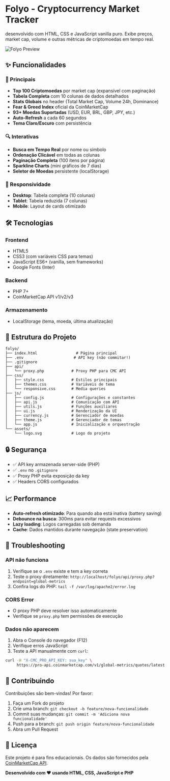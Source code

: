 # Folyo - Cryptocurrency Market Tracker

desenvolvido com HTML, CSS e JavaScript vanilla puro. Exibe preços, market cap, volume e outras métricas de criptomoedas em tempo real.

![Folyo Preview](https://via.placeholder.com/800x400?text=Folyo+Preview)

## ✨ Funcionalidades

### 🎯 Principais
- **Top 100 Criptomoedas** por market cap (expansível com paginação)
- **Tabela Completa** com 10 colunas de dados detalhados
- **Stats Globais** no header (Total Market Cap, Volume 24h, Dominance)
- **Fear & Greed Index** oficial da CoinMarketCap
- **93+ Moedas Suportadas** (USD, EUR, BRL, GBP, JPY, etc.)
- **Auto-Refresh** a cada 60 segundos
- **Tema Claro/Escuro** com persistência

### 🔍 Interativas
- **Busca em Tempo Real** por nome ou símbolo
- **Ordenação Clicável** em todas as colunas
- **Paginação Completa** (100 itens por página)
- **Sparkline Charts** (mini gráficos de 7 dias)
- **Seletor de Moedas** persistente (localStorage)

### 📱 Responsividade
- **Desktop**: Tabela completa (10 colunas)
- **Tablet**: Tabela reduzida (7 colunas)
- **Mobile**: Layout de cards otimizado

## 🛠️ Tecnologias

### Frontend
- HTML5
- CSS3 (com variáveis CSS para temas)
- JavaScript ES6+ (vanilla, sem frameworks)
- Google Fonts (Inter)

### Backend
- PHP 7+
- CoinMarketCap API v1/v2/v3

### Armazenamento
- LocalStorage (tema, moeda, última atualização)

## 📁 Estrutura do Projeto

```
folyo/
├── index.html                 # Página principal
├── .env                      # API key (não commitar!)
├── .gitignore
├── api/
│   └── proxy.php            # Proxy PHP para CMC API
├── css/
│   ├── style.css            # Estilos principais
│   ├── themes.css           # Variáveis de tema
│   └── responsive.css       # Media queries
├── js/
│   ├── config.js            # Configurações e constantes
│   ├── api.js               # Comunicação com API
│   ├── utils.js             # Funções auxiliares
│   ├── ui.js                # Renderização da UI
│   ├── currency.js          # Gerenciador de moedas
│   ├── theme.js             # Gerenciador de temas
│   └── app.js               # Inicialização e orquestração
└── assets/
    └── logo.svg             # Logo do projeto
```

## 🔒 Segurança

- ✅ API key armazenada server-side (PHP)
- ✅ `.env` no `.gitignore`
- ✅ Proxy PHP evita exposição da key
- ✅ Headers CORS configurados

## 📈 Performance

- **Auto-refresh otimizado**: Para quando aba está inativa (battery saving)
- **Debounce na busca**: 300ms para evitar requests excessivos
- **Lazy loading**: Logos carregadas sob demanda
- **Cache**: Dados mantidos durante navegação (state preservation)

## 🐛 Troubleshooting

### API não funciona
1. Verifique se o `.env` existe e tem a key correta
2. Teste o proxy diretamente: `http://localhost/folyo/api/proxy.php?endpoint=global-metrics`
3. Confira logs do PHP: `tail -f /var/log/apache2/error.log`

### CORS Error
- O proxy PHP deve resolver isso automaticamente
- Verifique se `proxy.php` tem permissões de execução

### Dados não aparecem
1. Abra o Console do navegador (F12)
2. Verifique erros JavaScript
3. Teste a API manualmente com `curl`:
```bash
curl -H "X-CMC_PRO_API_KEY: sua_key" \
     https://pro-api.coinmarketcap.com/v1/global-metrics/quotes/latest
```

## 🤝 Contribuindo

Contribuições são bem-vindas! Por favor:

1. Faça um Fork do projeto
2. Crie uma branch: `git checkout -b feature/nova-funcionalidade`
3. Commit suas mudanças: `git commit -m 'Adiciona nova funcionalidade'`
4. Push para a branch: `git push origin feature/nova-funcionalidade`
5. Abra um Pull Request

## 📝 Licença

Este projeto é para fins educacionais. Os dados são fornecidos pela [CoinMarketCap API](https://coinmarketcap.com/api/).

**Desenvolvido com ❤️ usando HTML, CSS, JavaScript e PHP**

